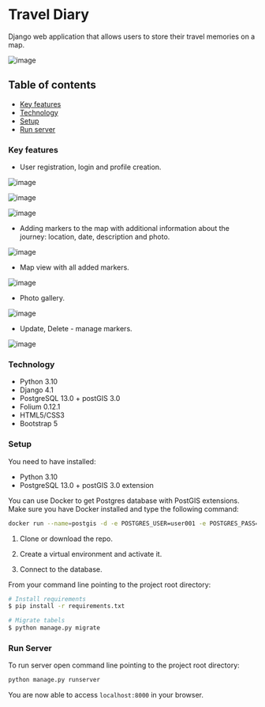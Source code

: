 # Travel Diary
Django web application that allows users to store their travel memories on a map.

![image](https://user-images.githubusercontent.com/91879429/194930241-e97f70b1-bfe3-4be5-8c8c-64203ea25a9f.png)

## Table of contents
* [Key features](#key-features)
* [Technology](#technology)
* [Setup](#setup)
* [Run server](#run-server)

### Key features
* User registration, login and profile creation.

![image](https://user-images.githubusercontent.com/91879429/194930246-286bc528-f7b0-41d8-a99f-337bf7b9732c.png)

![image](https://user-images.githubusercontent.com/91879429/194930234-a4ebc50e-50fc-459d-8c8c-c7da466eb1b1.png)

![image](https://user-images.githubusercontent.com/91879429/194930238-9c0893c7-9e3d-4aff-a401-af47e3a634b4.png)

* Adding markers to the map with additional information about the journey: location, date, description and photo.

![image](https://user-images.githubusercontent.com/91879429/194931281-c0a6a6f6-2737-404e-9cf8-4e9baf645685.png)

* Map view with all added markers.

![image](https://user-images.githubusercontent.com/91879429/194930245-f45b8fea-2662-423d-b1a2-9a7b405991fe.png)

* Photo gallery.

![image](https://user-images.githubusercontent.com/91879429/194930230-b2c55648-63f3-4ce4-89d7-de2a8981db2a.png)

* Update, Delete - manage markers.

![image](https://user-images.githubusercontent.com/91879429/194930236-cf0baf97-6ef2-4e34-b33e-7018de723434.png)

### Technology
* Python 3.10
* Django 4.1
* PostgreSQL 13.0 + postGIS 3.0
* Folium 0.12.1
* HTML5/CSS3
* Bootstrap 5


### Setup
You need to have installed:
* Python 3.10
* PostgreSQL 13.0 + postGIS 3.0 extension

You can use Docker to get Postgres database with PostGIS extensions.
Make sure you have Docker installed and type the following command:
```bash
docker run --name=postgis -d -e POSTGRES_USER=user001 -e POSTGRES_PASS=secret1234 -e POSTGRES_DBNAME=gis -p 5432:5432 -v $(pwd)/postgres_data:/var/lib/postgresql kartoza/postgis:13
```


1. Clone or download the repo.

2. Create a virtual environment and activate it.

3. Connect to the database.

From your command line pointing to the project root directory:
```bash
# Install requirements
$ pip install -r requirements.txt

# Migrate tabels
$ python manage.py migrate
```

### Run Server
To run server open command line pointing to the project root directory:

```bash
python manage.py runserver
```

You are now able to access `localhost:8000` in your browser.
